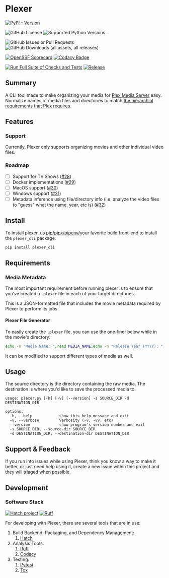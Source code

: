 # Plexer

<!-- reenable once issue #27 is complete -->
<!-- ![GitHub Release](https://img.shields.io/github/v/release/magneticstain/plexer?include_prereleases) -->
[![PyPI - Version](https://img.shields.io/pypi/v/plexer_cli)](https://pypi.org/project/plexer-cli/)

![GitHub License](https://img.shields.io/github/license/magneticstain/plexer)
![Supported Python Versions](https://img.shields.io/python/required-version-toml?tomlFilePath=https%3A%2F%2Fraw.githubusercontent.com%2Fmagneticstain%2Fplexer%2Frefs%2Fheads%2Fmain%2Fpyproject.toml)

![GitHub Issues or Pull Requests](https://img.shields.io/github/issues/magneticstain/plexer)
![GitHub Downloads (all assets, all releases)](https://img.shields.io/github/downloads/magneticstain/plexer/total)

[![OpenSSF Scorecard](https://api.scorecard.dev/projects/github.com/magneticstain/plexer/badge)](https://scorecard.dev/viewer/?uri=github.com/magneticstain/plexer)
[![Codacy Badge](https://app.codacy.com/project/badge/Grade/38b2a65ed9ac4c85afc98e259d73474f)](https://app.codacy.com/gh/magneticstain/plexer/dashboard?utm_source=gh&utm_medium=referral&utm_content=&utm_campaign=Badge_grade)

[![Run Full Suite of Checks and Tests](https://github.com/magneticstain/plexer/actions/workflows/run_full_test_suite.yml/badge.svg)](https://github.com/magneticstain/plexer/actions/workflows/run_full_test_suite.yml)
[![Release](https://github.com/magneticstain/plexer/actions/workflows/release.yml/badge.svg)](https://github.com/magneticstain/plexer/actions/workflows/release.yml)

## Summary

A CLI tool made to make organizing your media for [Plex Media Server](https://www.plex.tv/) easy. Normalize names of media files and directories to match [the hierarchial requirements that Plex requires](https://support.plex.tv/articles/naming-and-organizing-your-movie-media-files/).

## Features

### Support

Currently, Plexer only supports organizing movies and other individual video files.

### Roadmap

- [ ] Support for TV Shows ([#28](https://github.com/magneticstain/plexer/issues/28))
- [ ] Docker implementations ([#29](https://github.com/magneticstain/plexer/issues/29))
- [ ] MacOS support ([#30](https://github.com/magneticstain/plexer/issues/30))
- [ ] Windows support ([#31](https://github.com/magneticstain/plexer/issues/31))
- [ ] Metadata inference using file/directory info (i.e. analyze the video files to "guess" what the name, year, etc is) ([#32](https://github.com/magneticstain/plexer/issues/32))

## Install

To install plexer, us pip/[pipx](https://github.com/pypa/pipx)/[pipenv](https://pipenv.pypa.io/en/latest/)/your favorite build front-end to install the `plexer_cli` package.

```bash
pip install plexer_cli
```

## Requirements

### Media Metadata

The most important requirement before running plexer is to ensure that you've created a `.plexer` file in each of your target directories.

This is a JSON-formatted file that includes the movie metadata required by Plexer to perform its jobs.

#### Plexer File Generator

To easily create the `.plexer` file, you can use the one-liner below while in the movie's directory:

```bash
echo -n "Media Name: ";read MEDIA_NAME;echo -n "Release Year (YYYY): ";read RELEASE_YEAR;echo "{\"name\": \"${MEDIA_NAME}\", \"release_year\": \"${RELEASE_YEAR}\"}" > .plexer
```

It can be modified to support different types of media as well.

## Usage

The source directory is the directory containing the raw media. The destination is where you'd like to save the processed media to.

```text
usage: plexer.py [-h] [-v] [--version] -s SOURCE_DIR -d DESTINATION_DIR

options:
  -h, --help            show this help message and exit
  -v, --verbose         Verbosity (-v, -vv, etc)
  --version             show program's version number and exit
  -s SOURCE_DIR, --source-dir SOURCE_DIR
  -d DESTINATION_DIR, --destination-dir DESTINATION_DIR
```

## Support & Feedback

If you run into issues while using Plexer, think you know a way to make it better, or just need help using it, create a new issue within this project and they will triaged when possible.

## Development

### Software Stack

[![Hatch project](https://img.shields.io/badge/%F0%9F%A5%9A-Hatch-4051b5.svg)](https://github.com/pypa/hatch)
[![Ruff](https://img.shields.io/endpoint?url=https://raw.githubusercontent.com/astral-sh/ruff/main/assets/badge/v2.json)](https://github.com/astral-sh/ruff)

For developing with Plexer, there are several tools that are in use:

1. Build Backend, Packaging, and Dependency Management:
   1. [Hatch](https://hatch.pypa.io/1.12/)
1. Analysis Tools:
   1. [Ruff](https://docs.astral.sh/ruff/)
   1. [Codacy](https://app.codacy.com/gh/magneticstain/plexer/dashboard)
1. Testing:
   1. [Pytest](https://docs.pytest.org/en/latest/)
   1. [Tox](https://tox.wiki/en/stable/)
